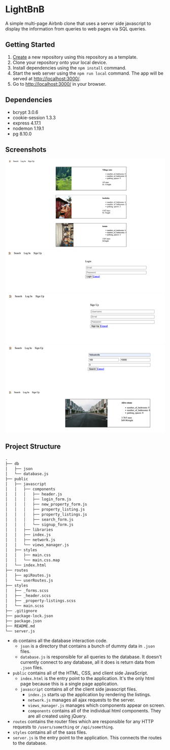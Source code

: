 # LightBnB
A simple multi-page Airbnb clone that uses a server side javascript to display the information from queries to web pages via SQL queries.

## Getting Started

1. [Create](https://github.com/lighthouse-labs/LightBnB_WebApp) a new repository using this repository as a template.
2. Clone your repository onto your local device.
3. Install dependencies using the `npm install` command.
3. Start the web server using the `npm run local` command. The app will be served at <http://localhost:3000/>.
4. Go to <http://localhost:3000/> in your browser.

## Dependencies

- bcrypt 3.0.6 
- cookie-session 1.3.3 
- express 4.17.1
- nodemon 1.19.1
- pg 8.10.0


## Screenshots
![Screenshot of the homepage](https://github.com/MedaGrande/LightBnB/blob/main/LightBnB_WebApp-master/docs/Homepage.png)
![Screenshot of the login page](https://github.com/MedaGrande/LightBnB/blob/main/LightBnB_WebApp-master/docs/Login%20form.png)
![Screenshot of the sign up page](https://github.com/MedaGrande/LightBnB/blob/main/LightBnB_WebApp-master/docs/Sign%20up%20form.png)
![Screenshot of the search page](https://github.com/MedaGrande/LightBnB/blob/main/LightBnB_WebApp-master/docs/Search%20form.png)
![Screenshot of a search result](https://github.com/MedaGrande/LightBnB/blob/main/LightBnB_WebApp-master/docs/A%20result%20of%20a%20search%20with%20city%20name%2C%20price%20and%20rate.png)


## Project Structure

```
.
├── db
│   ├── json
│   └── database.js
├── public
│   ├── javascript
│   │   ├── components 
│   │   │   ├── header.js
│   │   │   ├── login_form.js
│   │   │   ├── new_property_form.js
│   │   │   ├── property_listing.js
│   │   │   ├── property_listings.js
│   │   │   ├── search_form.js
│   │   │   └── signup_form.js
│   │   ├── libraries
│   │   ├── index.js
│   │   ├── network.js
│   │   └── views_manager.js
│   ├── styles
│   │   ├── main.css
│   │   └── main.css.map
│   └── index.html
├── routes
│   ├── apiRoutes.js
│   └── userRoutes.js
├── styles  
│   ├── _forms.scss
│   ├── _header.scss
│   ├── _property-listings.scss
│   └── main.scss
├── .gitignore
├── package-lock.json
├── package.json
├── README.md
└── server.js
```

* `db` contains all the database interaction code.
  * `json` is a directory that contains a bunch of dummy data in `.json` files.
  * `database.js` is responsible for all queries to the database. It doesn't currently connect to any database, all it does is return data from `.json` files.
* `public` contains all of the HTML, CSS, and client side JavaScript. 
  * `index.html` is the entry point to the application. It's the only html page because this is a single page application.
  * `javascript` contains all of the client side javascript files.
    * `index.js` starts up the application by rendering the listings.
    * `network.js` manages all ajax requests to the server.
    * `views_manager.js` manages which components appear on screen.
    * `components` contains all of the individual html components. They are all created using jQuery.
* `routes` contains the router files which are responsible for any HTTP requests to `/users/something` or `/api/something`. 
* `styles` contains all of the sass files. 
* `server.js` is the entry point to the application. This connects the routes to the database.
